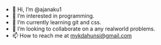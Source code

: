 - 👋 Hi, I’m @ajanaku1
- 👀 I’m interested in programming.
- 🌱 I’m currently learning git and css.
- 💞️ I’m looking to collaborate on a any realworld problems.
- 📫 How to reach me at mykdahunsi@gmail.com

<!---
ajanaku1/ajanaku1 is a ✨ special ✨ repository because its `README.md` (this file) appears on your GitHub profile.
You can click the Preview link to take a look at your changes.
--->
